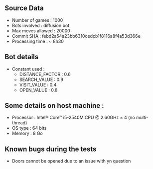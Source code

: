 ## Source Data
* Number of games : 1000
* Bots involved : diffusion bot
* Max moves allowed : 20000
* Commit SHA : febd2a54a23bb6310cedcb1f8116a8f4a53d366e
* Processing time : ~ 8h30

## Bot details
* Constant used :
	* DISTANCE_FACTOR : 0.6
	* SEARCH_VALUE : 0.9
	* VISIT_VALUE : 0.4
	* OPEN_VALUE : 0.8

## Some details on host machine :
* Processor : Intel® Core™ i5-2540M CPU @ 2.60GHz × 4 (no multi-thread)
* OS type : 64 bits
* Memory : 8 Go

## Known bugs during the tests
* Doors cannot be opened due to an issue with yn question

